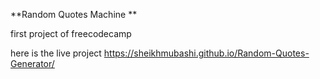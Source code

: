 **Random Quotes Machine **

first project of freecodecamp


here is the live project 
https://sheikhmubashi.github.io/Random-Quotes-Generator/
